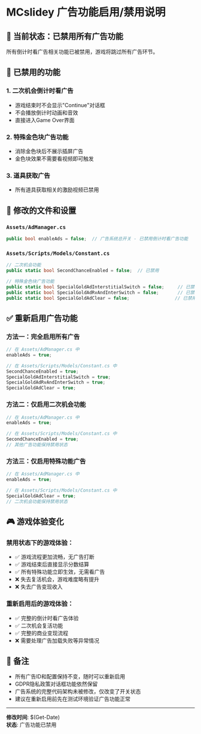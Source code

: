 # MCslidey 广告功能启用/禁用说明

## 🚫 当前状态：已禁用所有广告功能

所有倒计时看广告相关功能已被禁用，游戏将跳过所有广告环节。

## 📍 已禁用的功能

### 1. **二次机会倒计时看广告**
- 游戏结束时不会显示"Continue"对话框
- 不会播放倒计时动画和音效
- 直接进入Game Over界面

### 2. **特殊金色块广告功能**
- 消除金色块后不展示插屏广告
- 金色块效果不需要看视频即可触发

### 3. **道具获取广告**
- 所有道具获取相关的激励视频已禁用

## 🔧 修改的文件和设置

### `Assets/AdManager.cs`
```csharp
public bool enableAds = false;  // 广告系统总开关 - 已禁用倒计时看广告功能
```

### `Assets/Scripts/Models/Constant.cs`
```csharp
// 二次机会功能
public static bool SecondChanceEnabled = false;  // 已禁用

// 特殊金色块广告功能
public static bool SpecialGoldAdInterstitialSwitch = false;     // 已禁用
public static bool SpecialGoldAdRvAndInterSwitch = false;       // 已禁用  
public static bool SpecialGoldAdClear = false;                 // 已禁用
```

## ✅ 重新启用广告功能

### 方法一：完全启用所有广告
```csharp
// 在 Assets/AdManager.cs 中
enableAds = true;

// 在 Assets/Scripts/Models/Constant.cs 中
SecondChanceEnabled = true;
SpecialGoldAdInterstitialSwitch = true;
SpecialGoldAdRvAndInterSwitch = true;
SpecialGoldAdClear = true;
```

### 方法二：仅启用二次机会功能
```csharp
// 在 Assets/AdManager.cs 中
enableAds = true;

// 在 Assets/Scripts/Models/Constant.cs 中
SecondChanceEnabled = true;
// 其他广告功能保持禁用状态
```

### 方法三：仅启用特殊功能广告
```csharp
// 在 Assets/AdManager.cs 中
enableAds = true;

// 在 Assets/Scripts/Models/Constant.cs 中
SpecialGoldAdClear = true;
// 二次机会功能保持禁用状态
```

## 🎮 游戏体验变化

### 禁用状态下的游戏体验：
- ✅ 游戏流程更加流畅，无广告打断
- ✅ 游戏结束后直接显示分数结算
- ✅ 所有特殊功能立即生效，无需看广告
- ❌ 失去复活机会，游戏难度略有提升
- ❌ 失去广告变现收入

### 重新启用后的游戏体验：
- ✅ 完整的倒计时看广告体验
- ✅ 二次机会复活功能
- ✅ 完整的商业变现流程
- ❌ 需要处理广告加载失败等异常情况

## 📝 备注

- 所有广告ID和配置保持不变，随时可以重新启用
- GDPR隐私政策对话框功能依然保留
- 广告系统的完整代码架构未被修改，仅改变了开关状态
- 建议在重新启用前先在测试环境验证广告功能正常

---
**修改时间**: $(Get-Date)  
**状态**: 广告功能已禁用 